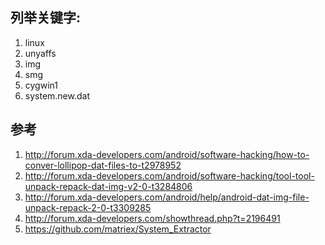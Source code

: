 ## 列举关键字:  
 1. linux
 2. unyaffs
 3. img
 4. smg
 5. cygwin1
 6. system.new.dat

## 参考
1. http://forum.xda-developers.com/android/software-hacking/how-to-conver-lollipop-dat-files-to-t2978952
2. http://forum.xda-developers.com/android/software-hacking/tool-tool-unpack-repack-dat-img-v2-0-t3284806
3. http://forum.xda-developers.com/android/help/android-dat-img-file-unpack-repack-2-0-t3309285
4. http://forum.xda-developers.com/showthread.php?t=2196491
5. https://github.com/matriex/System_Extractor
